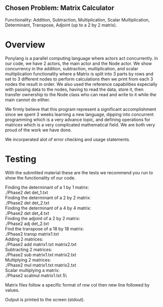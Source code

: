 ## Chosen Problem: Matrix Calculator

Functionality: Addition, Subtraction, Multiplication, Scalar Multiplication, Determinant, Transpose, Adjoint (up to a 2 by 2 matrix).
# Overview
Ponylang is a parallel computing language where actors act concurrently. In our code, we have 2 actors, the main actor and the Node actor.
We show concurrency in the addition, subtraction, multiplication, and scalar multiplication functionality where a Matrix is split into
3 parts by rows and set to 3 different nodes to perform calculations then we print from each 3 nodes the result in order. We also
used the reference capabilities especially with passing data to the nodes, having to read the data, store it, then transfer ownership
to the Node class who can read and write to it while the main cannot do either.

We firmly believe that this program represent a significant accomplishment since we spent 3 weeks learning a new language, dipping into
concurrent programming which is a very advance topic, and defining operations for matrices which is a very complicated mathematical field.
We are both very proud of the work we have done.

We incorperated alot of error checking and usage statements.

# Testing

With the submitted material these are the tests we recommend you run to show the functionality of our code.

Finding the determinant of a 1 by 1 matrix:\
./Phase2 det det_1.txt\
Finding the determinant of a 2 by 2 matrix:\
./Phase2 det det_2.txt\
Finding the determinant of a 4 by 4 matrix:\
./Phase2 det det_4.txt\
Finding the adjoint of a 2 by 2 matrix:\
./Phase2 adj det_2.txt\
Find the transpose of a 18 by 18 matrix:\
./Phase2 transp matrix1.txt\
Adding 2 matrices:\
./Phase2 add matrix1.txt matrix2.txt\
Subtracting 2 matrices:\
./Phase2 sub matrix1.txt matrix2.txt\
Multiplying 2 matrices:\
./Phase2 mul matrix1.txt matrix2.txt\
Scalar multiplying a matrix:\
./Phase2 scalmul matrix1.txt 5\

Matrix files follow a specific format of row col then new line followed by values.

Output is printed to the screen (stdout).


